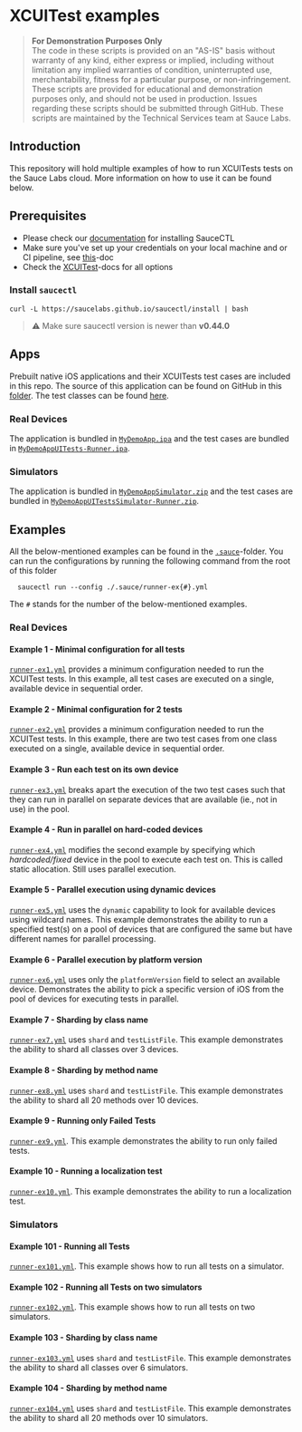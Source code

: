 # XCUITest examples

> **For Demonstration Purposes Only**\
> The code in these scripts is provided on an "AS-IS" basis without warranty of any kind, either express or implied,
> including without limitation any implied warranties of condition, uninterrupted use, merchantability, fitness for a
> particular purpose, or non-infringement. These scripts are provided for educational and demonstration purposes only, 
> and should not be used in production. Issues regarding these scripts should be submitted through GitHub. These scripts
> are maintained by the Technical Services team at Sauce Labs.

## Introduction
This repository will hold multiple examples of how to run XCUITests tests on the Sauce Labs cloud.
More information on how to use it can be found below.

## Prerequisites
- Please check our [documentation](https://docs.saucelabs.com/testrunner-toolkit/installation) for installing SauceCTL
- Make sure you've set up your credentials on your local machine and or CI pipeline, see
  [this](https://docs.saucelabs.com/testrunner-toolkit/installation#associating-your-sauce-labs-account)-doc
- Check the [XCUITest](https://docs.saucelabs.com/testrunner-toolkit/configuration/xcuitest/index.html)-docs for all options

### Install `saucectl`
```shell
curl -L https://saucelabs.github.io/saucectl/install | bash
```

> ⚠️ Make sure saucectl version is newer than **v0.44.0**

## Apps
Prebuilt native iOS applications and their XCUITests test cases are included in this repo. The source of this application
can be found on GitHub in this [folder](https://github.com/saucelabs/my-demo-app-ios).
The test classes can be found [here](https://github.com/saucelabs/my-demo-app-ios/tree/main/My%20Demo%20AppUITests/Tests).

### Real Devices
The application is bundled in [`MyDemoApp.ipa`](./apps/MyDemoApp.ipa)
and the test cases are bundled in [`MyDemoAppUITests-Runner.ipa`](./apps/MyDemoAppUITests-Runner.ipa).

### Simulators
The application is bundled in [`MyDemoAppSimulator.zip`](./apps/MyDemoAppSimulator.zip)
and the test cases are bundled in [`MyDemoAppUITestsSimulator-Runner.zip`](./apps/MyDemoAppUITestsSimulator-Runner.zip).


## Examples
All the below-mentioned examples can be found in the [`.sauce`](/.sauce)-folder. You can run the configurations by running
the following command from the root of this folder

      saucectl run --config ./.sauce/runner-ex{#}.yml

The `#` stands for the number of the below-mentioned examples.

### Real Devices

#### Example 1 - Minimal configuration for all tests
[`runner-ex1.yml`](/.sauce/runner-ex1.yml) provides a minimum configuration needed to run the XCUITest tests.
In this example, all test cases are executed on a single, available device in sequential order.

#### Example 2 - Minimal configuration for 2 tests
[`runner-ex2.yml`](/.sauce/runner-ex2.yml) provides a minimum configuration needed to run the XCUITest tests.
In this example, there are two test cases from one class executed on a single, available device in sequential order.

#### Example 3 - Run each test on its own device
[`runner-ex3.yml`](/.sauce/runner-ex3.yml) breaks apart the execution of the two test cases such that they can run in 
parallel on separate devices that are available (ie., not in use) in the pool.

#### Example 4 - Run in parallel on hard-coded devices
[`runner-ex4.yml`](/.sauce/runner-ex4.yml) modifies the second example by specifying which *hardcoded/fixed* device in 
the pool to execute each test on. This is called static allocation. Still uses parallel execution.

#### Example 5 - Parallel execution using dynamic devices
[`runner-ex5.yml`](/.sauce/runner-ex5.yml) uses the `dynamic` capability to look for available devices using wildcard 
names. This example demonstrates the ability to run a specified test(s) on a pool of devices that are configured the same 
but have different names for parallel processing.

#### Example 6 - Parallel execution by platform version
[`runner-ex6.yml`](/.sauce/runner-ex6.yml) uses only the `platformVersion` field to select an available device.
Demonstrates the ability to pick a specific version of iOS from the pool of devices for executing tests in parallel.

#### Example 7 - Sharding by class name
[`runner-ex7.yml`](/.sauce/runner-ex7.yml) uses `shard` and `testListFile`. This example demonstrates the ability to shard all classes over 3 devices.

#### Example 8 - Sharding by method name
[`runner-ex8.yml`](/.sauce/runner-ex8.yml) uses `shard` and `testListFile`. This example demonstrates the ability to shard all 20 methods over 10 devices.

#### Example 9 - Running only Failed Tests
[`runner-ex9.yml`](/.sauce/runner-ex9.yml). This example demonstrates the ability to run only failed tests.

#### Example 10 - Running a localization test
[`runner-ex10.yml`](/.sauce/runner-ex10.yml). This example demonstrates the ability to run a localization test.

### Simulators

#### Example 101 - Running all Tests
[`runner-ex101.yml`](/.sauce/runner-ex101.yml). This example shows how to run all tests on a simulator.

#### Example 102 - Running all Tests on two simulators
[`runner-ex102.yml`](/.sauce/runner-ex102.yml). This example shows how to run all tests on two simulators.

#### Example 103 - Sharding by class name
[`runner-ex103.yml`](/.sauce/runner-ex103.yml) uses `shard` and `testListFile`. This example demonstrates the ability to shard all classes over 6 simulators.

#### Example 104 - Sharding by method name
[`runner-ex104.yml`](/.sauce/runner-ex104.yml) uses `shard` and `testListFile`. This example demonstrates the ability to shard all 20 methods over 10 simulators.
